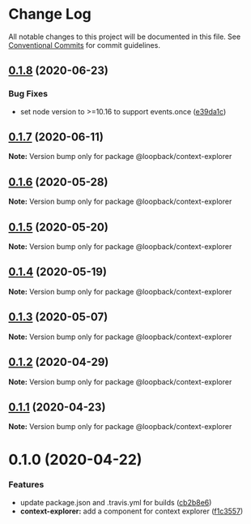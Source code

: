 # Change Log

All notable changes to this project will be documented in this file.
See [Conventional Commits](https://conventionalcommits.org) for commit guidelines.

## [0.1.8](https://github.com/strongloop/loopback-next/compare/@loopback/context-explorer@0.1.7...@loopback/context-explorer@0.1.8) (2020-06-23)


### Bug Fixes

* set node version to >=10.16 to support events.once ([e39da1c](https://github.com/strongloop/loopback-next/commit/e39da1ca47728eafaf83c10ce35b09b03b6a4edc))





## [0.1.7](https://github.com/strongloop/loopback-next/compare/@loopback/context-explorer@0.1.6...@loopback/context-explorer@0.1.7) (2020-06-11)

**Note:** Version bump only for package @loopback/context-explorer





## [0.1.6](https://github.com/strongloop/loopback-next/compare/@loopback/context-explorer@0.1.5...@loopback/context-explorer@0.1.6) (2020-05-28)

**Note:** Version bump only for package @loopback/context-explorer





## [0.1.5](https://github.com/strongloop/loopback-next/compare/@loopback/context-explorer@0.1.4...@loopback/context-explorer@0.1.5) (2020-05-20)

**Note:** Version bump only for package @loopback/context-explorer





## [0.1.4](https://github.com/strongloop/loopback-next/compare/@loopback/context-explorer@0.1.3...@loopback/context-explorer@0.1.4) (2020-05-19)

**Note:** Version bump only for package @loopback/context-explorer





## [0.1.3](https://github.com/strongloop/loopback-next/compare/@loopback/context-explorer@0.1.2...@loopback/context-explorer@0.1.3) (2020-05-07)

**Note:** Version bump only for package @loopback/context-explorer





## [0.1.2](https://github.com/strongloop/loopback-next/compare/@loopback/context-explorer@0.1.1...@loopback/context-explorer@0.1.2) (2020-04-29)

**Note:** Version bump only for package @loopback/context-explorer





## [0.1.1](https://github.com/strongloop/loopback-next/compare/@loopback/context-explorer@0.1.0...@loopback/context-explorer@0.1.1) (2020-04-23)

**Note:** Version bump only for package @loopback/context-explorer





# 0.1.0 (2020-04-22)


### Features

* update package.json and .travis.yml for builds ([cb2b8e6](https://github.com/strongloop/loopback-next/commit/cb2b8e6a18616dda7783c0193091039d4e608131))
* **context-explorer:** add a component for context explorer ([f1c3557](https://github.com/strongloop/loopback-next/commit/f1c35574e346be72dec87b3d5fecabf9a7e37212))
